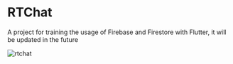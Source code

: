 # RTChat
A project for training the usage of Firebase and Firestore with Flutter, it will be updated in the future

![rtchat](https://user-images.githubusercontent.com/113607857/195323664-47e7cee8-c976-41e2-a26a-b9c8db838eef.gif)

